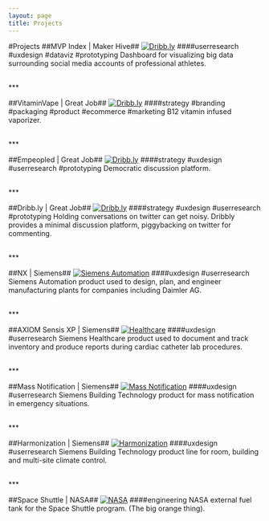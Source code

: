 ```yaml
---
layout: page
title: Projects
---
```


#Projects
##MVP Index | Maker Hive##
[![Dribb.ly](/assets/images/projects/mvpindex.png "MVP Index Image")](http://www.mvpindex.com)
###\#userresearch \#uxdesign \#dataviz \#prototyping
Dashboard for visualizing big data surrounding social media accounts of professional athletes.

<br>
***
<br>

##VitaminVape | Great Job##
[![Dribb.ly](/assets/images/projects/vitamin-vape.png "Vitamin Vape Image")](http://vitaminvape.co)
###\#strategy \#branding \#packaging \#product \#ecommerce \#marketing
B12 vitamin infused vaporizer.

<br>
***
<br>

##Empeopled | Great Job##
[![Dribb.ly](/assets/images/projects/empeopled.png "Empeopled Image")](http://www.empeopled.com)
###\#strategy \#uxdesign \#userresearch \#prototyping
Democratic discussion platform.

<br>
***
<br>

##Dribb.ly | Great Job##
[![Dribb.ly](/assets/images/projects/dribbly.png "Dribb.ly Image")](http://www.dribb.ly)
###\#strategy \#uxdesign \#userresearch \#prototyping
Holding conversations on twitter can get noisy.  Dribbly provides a minimal discussion platform, piggybacking on twitter for commenting.

<br>
***
<br>

##NX | Siemens##
[![Siemens Automation](/assets/images/projects/automation.jpg "Siemens Automation Image")](http://www.plm.automation.siemens.com/en_us/products/nx/)
###\#uxdesign \#userresearch
Siemens Automation product used to design, plan, and engineer manufacturing plants for companies including Daimler AG.

<br>
***
<br>

##AXIOM Sensis XP | Siemens##
[![Healthcare](/assets/images/projects/healthcare.jpg "Siemens Healthcare Image")](http://www.healthcare.siemens.com/angio/workplaces/sensis/)
###\#uxdesign \#userresearch
Siemens Healthcare product used to document and track inventory and produce reports during cardiac catheter lab procedures.

<br>
***
<br>

##Mass Notification | Siemens##
[![Mass Notification](/assets/images/projects/mass-notification.jpg "Siemens Mass Notification Image")](/projects/mass-notification)
###\#uxdesign \#userresearch
Siemens Building Technology product for mass notification in emergency situations.

<br>
***
<br>

##Harmonization | Siemens##
[![Harmonization](/assets/images/projects/harmonization.jpg "Siemens Harmonization Image")](http://w3.usa.siemens.com/buildingtechnologies/us/en/mass-notification/pages/mass-notification.aspx)
###\#uxdesign \#userresearch
Siemens Building Technology product line for room, building and multi-site climate control.

<br>
***
<br>

##Space Shuttle | NASA##
[![NASA](/assets/images/projects/space-shuttle.jpg "NASA Image")](http://mafspace.msfc.nasa.gov/)
###\#engineering
NASA external fuel tank for the Space Shuttle program.  (The big orange thing).